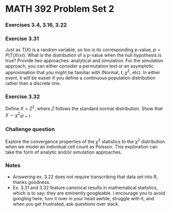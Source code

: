 MATH 392 Problem Set 2
================

### Exercises 3.4, 3.16, 3.22

### Exercise 3.31

Just as *T*(*X*) is a random variable, so too is its corresponding p-value, *p* = *P*(*T*(*X*)≥*t*). What is the distribution of a p-value when the null hypothesis is true? Provide two approaches: analytical and simulation. For the simulation approach, you can either consider a permutation test or an asymptotic approximation that you might be familiar with (Normal, *t*, *χ*<sup>2</sup>, etc). In either event, it will be easier if you define a continuous population distribution rather than a discrete one.

### Exercise 3.32

Define *X* = *Z*<sup>2</sup>, where *Z* follows the standard normal distribution. Show that *X* ∼ *χ*<sup>2</sup><sub>df = 1</sub>.

### Challenge question

Explore the convergence properties of the *χ*<sup>2</sup> statistics to the *χ*<sup>2</sup> distribution when we model an individual cell count as Poisson. This exploration can take the form of analytic and/or simulation approaches.

### Notes

-   Answering ex. 3.22 does not require transcribing that data set into R, thanks goodness.
-   Ex. 3.31 and 3.32 feature canonical results in mathematical staitstics, which is to say: they are eminently googleable. I encourage you to avoid googling here; turn it over in your head awhile, struggle with it, and when you get frustrated, ask questions over slack.
